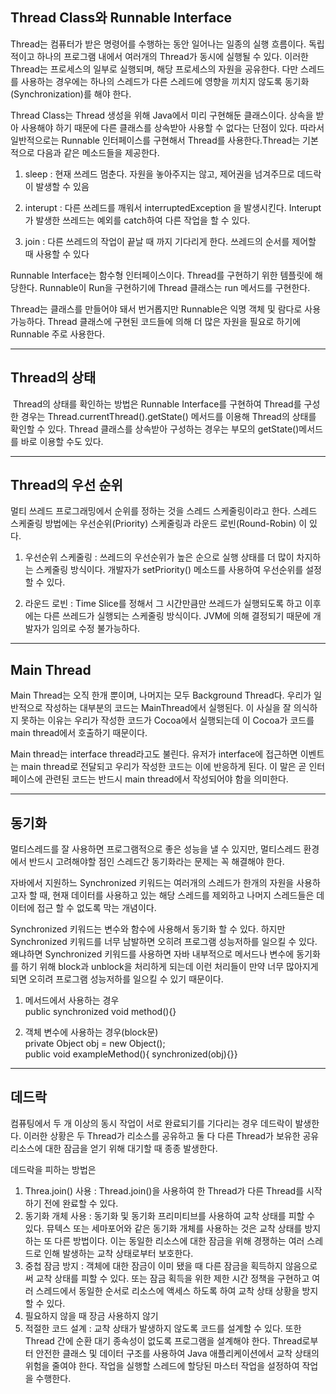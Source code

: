 ## Thread Class와 Runnable Interface
Thread는 컴퓨터가 받은 명령어를 수행하는 동안 일어나는 일종의 실행 흐름이다. 독립적이고 하나의 프로그램 내에서 여러개의 Thread가 동시에 실행될 수 있다. 이러한 Thread는 프로세스의 일부로 실행되며, 해당 프로세스의 자원을 공유한다. 다만 스레드를 사용하는 경우에는 하나의 스레드가 다른 스레드에 영향을 끼치지 않도록 동기화(Synchronization)를 해야 한다.  


Thread Class는 Thread 생성을 위해 Java에서 미리 구현해둔 클래스이다. 상속을 받아 사용해야 하기 때문에 다른 클래스를 상속받아 사용할 수 없다는 단점이 있다. 따라서 일반적으로는 Runnable 인터페이스를 구현해서 Thread를 사용한다.Thread는 기본적으로 다음과 같은 메소드들을 제공한다.

1) sleep : 현재 쓰레드 멈춘다. 자원을 놓아주지는 않고, 제어권을 넘겨주므로 데드락이 발생할 수 있음


2) interupt : 다른 쓰레드를 깨워서 interruptedException 을 발생시킨다. Interupt가 발생한 쓰레드는 예외를 catch하여 다른 작업을 할 수 있다.


3) join : 다른 쓰레드의 작업이 끝날 때 까지 기다리게 한다. 쓰레드의 순서를 제어할 때 사용할 수 있다
   
Runnable Interface는 함수형 인터페이스이다. Thread를 구현하기 위한 템플릿에 해당한다. Runnable이 Run을 구현하기에 Thread 클래스는 run 메서드를 구현한다.

Thread는 클래스를 만들어야 돼서 번거롭지만 Runnable은 익명 객체 및 람다로 사용 가능하다. Thread 클래스에 구현된 코드들에 의해 더 많은 자원을 필요로 하기에 Runnable 주로 사용한다.
***
## Thread의 상태
<img Thread State = "./assets/Thread_State.png">
Thread의 상태를 확인하는 방법은 Runnable Interface를 구현하여 Thread를 구성한 경우는 Thread.currentThread().getState() 메서드를 이용해 Thread의 상태를 확인할 수 있다. Thread 클래스를 상속받아 구성하는 경우는 부모의 getState()메서드를 바로 이용할 수도 있다.
<img Thread State_1 = "./assets/Thread_State_1.png">

***
## Thread의 우선 순위
멀티 쓰레드 프로그래밍에서 순위를 정하는 것을 스레드 스케줄링이라고 한다. 스레드 스케줄링 방법에는 우선순위(Priority) 스케줄링과 라운드 로빈(Round-Robin) 이 있다.


1) 우선순위 스케줄링 : 쓰레드의 우선순위가 높은 순으로 실행 상태를 더 많이 차지하는 스케줄링 방식이다. 개발자가 setPriority() 메소드를 사용하여 우선순위를 설정할 수 있다.

2) 라운드 로빈 : Time Slice를 정해서 그 시간만큼만 쓰레드가 실행되도록 하고 이후에는 다른 쓰레드가 실행되는 스케줄링 방식이다. JVM에 의해 결정되기 때문에 개발자가 임의로 수정 불가능하다.
***
## Main Thread
Main Thread는 오직 한개 뿐이며, 나머지는 모두 Background Thread다. 우리가 일반적으로 작성하는 대부분의 코드는 MainThread에서 실행된다. 이 사실을 잘 의식하지 못하는 이유는 우리가 작성한 코드가 Cocoa에서 실행되는데 이 Cocoa가 코드를 main thread에서 호출하기 때문이다. 

Main thread는 interface thread라고도 불린다. 유저가 interface에 접근하면 이벤트는 main thread로 전달되고 우리가 작성한 코드는 이에 반응하게 된다. 이 말은 곧 인터페이스에 관련된 코드는 반드시 main thread에서 작성되어야 함을 의미한다. 

***
## 동기화
멀티스레드를 잘 사용하면 프로그램적으로 좋은 성능을 낼 수 있지만, 멀티스레드 환경에서 반드시 고려해야할 점인 스레드간 동기화라는 문제는 꼭 해결해야 한다. 

자바에서 지원하느 Synchronized 키워드는 여러개의 스레드가 한개의 자원을 사용하고자 할 때, 현재 데이터를 사용하고 있는 해당 스레드를 제외하고 나머지 스레드들은 데이터에 접근 할 수 없도록 막는 개념이다.

Synchronized 키워드는 변수와 함수에 사용해서 동기화 할 수 있다. 하지만 Synchronized 키워드를 너무 남발하면 오히려 프로그램 성능저하를 일으킬 수 있다. 왜냐하면 Synchronized 키워드를 사용하면 자바 내부적으로 메서드나 변수에 동기화를 하기 위해 block과 unblock을 처리하게 되는데  이런 처리들이 만약 너무 많아지게 되면 오히려 프로그램 성능저하를 일으킬 수 있기 때문이다. 

1. 메서드에서 사용하는 경우   
public synchronized void method(){} 

2. 객체 변수에 사용하는 경우(block문)   
private Object obj = new Object();   
public void exampleMethod(){ synchronized(obj){}}
***
## 데드락
컴퓨팅에서 두 개 이상의 동시 작업이 서로 완료되기를 기다리는 경우 데드락이 발생한다. 이러한 상황은 두 Thread가 리소스를 공유하고 둘 다 다른 Thread가 보유한 공유 리소스에 대한 잠금을 얻기 위해 대기할 때 종종 발생한다.

데드락을 피하는 방법은 
1. Threa.join() 사용 : Thread.join()을 사용하여 한 Thread가 다른 Thread를 시작하기 전에 완료할 수 있다.
2. 동기화 개체 사용 : 동기화 및 동기화 프리미티브를 사용하여 교착 상태를 피할 수 있다. 뮤텍스 또는 세마포어와 같은 동기화 개체를 사용하는 것은 교착 상태를 방지하는 또 다른 방법이다. 이는 동일한 리소스에 대한 잠금을 위해 경쟁하는 여러 스레드로 인해 발생하는 교착 상태로부터 보호한다.
3. 중첩 잠금 방지 : 객체에 대한 잠금이 이미 됐을 때 다른 잠금을 획득하지 않음으로써 교착 상태를 피할 수 있다. 또는 잠금 획득을 위한 제한 시간 정책을 구현하고 여러 스레드에서 동일한 순서로 리소스에 액세스 하도록 하여 교착 상태 상황을 방지할 수 있다.
4. 필요하지 않을 때 장금 사용하지 않기
5. 적절한 코드 설계 : 교착 상태가 발생하지 않도록 코드를 설계할 수 있다. 또한 Thread 간에 순환 대기 종속성이 없도록 프로그램을 설계해야 한다. Thread로부터 안전한 클래스 및 데이터 구조를 사용하여 Java 애플리케이션에서 교착 상태의 위험을 줄여야 한다. 작업을 실행할 스레드에 할당된 마스터 작업을 설정하여 작업을 수행한다. 